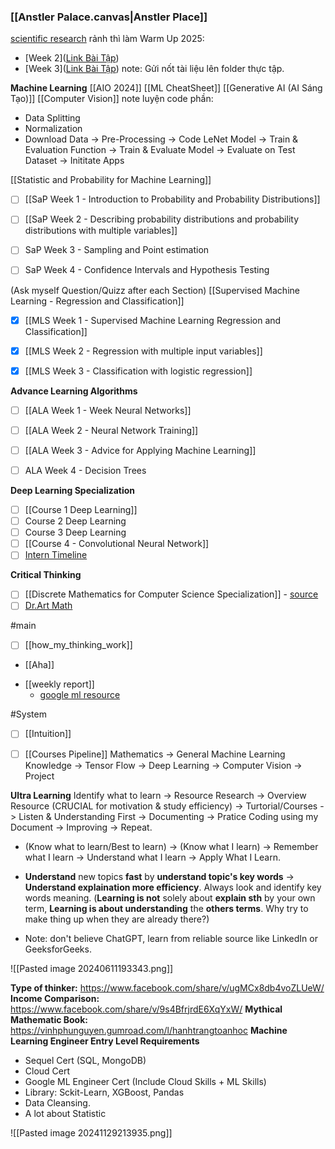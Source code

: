 ### [[Anstler Palace.canvas|Anstler Place]]
[scientific research](https://www.facebook.com/share/v/19mtSEZVsn/)
rảnh thì làm Warm Up 2025: 
+ [Week 2]([Link Bài Tập](https://forms.gle/jSCyrb8Rz5kJvsoF8))
+ [Week 3]([Link Bài Tập](https://forms.gle/33b9XQ6v4QGCHZXk8))
note: Gửi nốt tài liệu lên folder thực tập.

**Machine Learning**
[[AIO 2024]]
[[ML CheatSheet]]
[[Generative AI (AI Sáng Tạo)]]
[[Computer Vision]]
note luyện code phần:
+ Data Splitting
+ Normalization
+ Download Data -> Pre-Processing -> Code LeNet Model -> Train & Evaluation Function -> Train & Evaluate Model  -> Evaluate on Test Dataset -> Inititate Apps   


[[Statistic and Probability for Machine Learning]]
- [ ] [[SaP Week 1 - Introduction to Probability and Probability Distributions]]
- [ ] [[SaP Week 2 - Describing probability distributions and probability distributions with multiple variables]]
- [ ] SaP Week 3 - Sampling and Point estimation 
- [ ] SaP Week 4 - Confidence Intervals and Hypothesis Testing


(Ask myself Question/Quizz after each Section)
[[Supervised Machine Learning - Regression and Classification]]
- [x] [[MLS Week 1 - Supervised Machine Learning Regression and Classification]]
- [x] [[MLS Week 2 - Regression with multiple input variables]]
- [x] [[MLS Week 3 - Classification with logistic regression]]


**Advance Learning Algorithms**
- [ ] [[ALA Week 1 - Week Neural Networks]]
- [ ] [[ALA Week 2 - Neural Network Training]]
- [ ] [[ALA Week 3 - Advice for Applying Machine Learning]]
- [ ] ALA Week 4 - Decision Trees


**Deep Learning Specialization**
- [ ] [[Course 1 Deep Learning]]
- [ ] Course 2 Deep Learning
- [ ] Course 3 Deep Learning
- [ ] [[Course 4 - Convolutional Neural Network]]
- [ ] [Intern Timeline](https://docs.google.com/spreadsheets/d/1ypLvhvAGNG4zNBU929T5bluPoKhwStQ4S47oB-2Ubns/edit?gid=0#gid=0)

**Critical Thinking**
- [ ] [[Discrete Mathematics for Computer Science Specialization]] - [source](https://youtu.be/i8sphCg1yTs?si=d3uwJBPkiRNVRBqh) 
- [ ] [Dr.Art Math](https://www.dr-aart.nl/Fractions-menu.html)

#main
- [ ] [[how_my_thinking_work]]
- [[Aha]]
+ [[weekly report]]
	+ [google ml resource](https://developers.google.com/machine-learning/glossary#l1-loss)


#System
- [ ] [[Intuition]]
- [ ] [[Courses Pipeline]]
	Mathematics -> General Machine Learning Knowledge -> Tensor Flow -> Deep Learning -> Computer Vision -> Project  


**Ultra Learning**
	Identify what to learn -> Resource Research -> Overview Resource (CRUCIAL for motivation & study efficiency) -> Turtorial/Courses -> Listen & Understanding First -> Documenting -> Pratice Coding using my Document -> Improving -> Repeat.
	
+ (Know what to learn/Best to learn) -> (Know what I learn) -> Remember what I learn -> Understand what I learn -> Apply What I Learn.  
	
+ **Understand** new topics **fast** by **understand topic's key words** -> **Understand explaination more efficiency**. Always look and identify key words meaning. (**Learning is not** solely about **explain sth** by your own term, **Learning is about understanding** the **others terms**. Why try to make thing up when they are already there?)
	
+ Note: don't believe ChatGPT, learn from reliable source like LinkedIn or GeeksforGeeks.  


![[Pasted image 20240611193343.png]]



**Type of thinker:** https://www.facebook.com/share/v/ugMCx8db4voZLUeW/
**Income Comparison:** https://www.facebook.com/share/v/9s4BfrjrdE6XqYxW/
**Mythical Mathematic Book:** https://vinhphunguyen.gumroad.com/l/hanhtrangtoanhoc
**Machine Learning Engineer Entry Level Requirements**
+ Sequel Cert (SQL, MongoDB)
+ Cloud Cert
+ Google ML Engineer Cert (Include Cloud Skills + ML Skills)
+ Library: Sckit-Learn, XGBoost, Pandas
+ Data Cleansing.
+ A lot about Statistic



![[Pasted image 20241129213935.png]]
